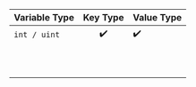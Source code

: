 |  Variable Type | Key Type  | Value Type |
|:---------------|:---------:|:-----------|
| `int / uint`  | :heavy_check_mark:  | :heavy_check_mark:  |
|   |   |   |
|   |   |   |
|   |   |   |
|   |   |   |
|   |   |   |
|   |   |   |
|   |   |   |
|   |   |   |
|   |   |   |
|   |   |   |
